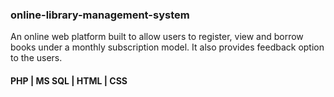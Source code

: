 ### online-library-management-system

An online web platform built to allow users to register, view and borrow books under a monthly subscription model. It also provides feedback option to the users.

#### PHP | MS SQL | HTML | CSS
